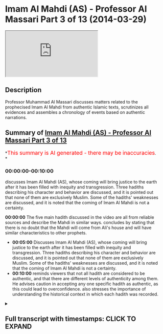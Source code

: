 # Imam Al Mahdi (AS) - Professor Al Massari Part 3 of 13 (2014-03-29)

<iframe loading='lazy' allow='autoplay' src='https://www.youtube.com/embed/cXoDEF5zBqY'></iframe>

## Description

Professor Muhammad Al Massari discusses matters related to the prophecised Imam Al Mahdi from authentic Islamic texts, scrutinizes all evidences and assembles a chronology of events based on authentic narrations.

## Summary of [Imam Al Mahdi (AS) - Professor Al Massari Part 3 of 13](https://www.youtube.com/watch?v=cXoDEF5zBqY)

\*<span style="color:red; font-size:125%">This summary is AI generated - there may be inaccuracies</span>. \*

### <a onclick="modifyYTiframeseektime('0')">00:00:00-00:10:00</a>

discusses Imam Al Mahdi (AS), whose coming will bring justice to the earth after it has been filled with inequity and transgression. Three hadiths describing his character and behavior are discussed, and it is pointed out that none of them are exclusively Muslim. Some of the hadiths' weaknesses are discussed, and it is noted that the coming of Imam Al Mahdi is not a certainty.

**<a onclick="modifyYTiframeseektime('0')">00:00:00</a>** The five main hadith discussed in the video are all from reliable sources and describe the Mahdi in similar ways.  concludes by stating that there is no doubt that the Mahdi will come from Ali's house and will have similar characteristics to other prophets.

*   **<a onclick="modifyYTiframeseektime('300')">00:05:00</a>** Discusses Imam Al Mahdi (AS), whose coming will bring justice to the earth after it has been filled with inequity and transgression. Three hadiths describing his character and behavior are discussed, and it is pointed out that none of them are exclusively Muslim. Some of the hadiths' weaknesses are discussed, and it is noted that the coming of Imam Al Mahdi is not a certainty.
*   **<a onclick="modifyYTiframeseektime('600')">00:10:00</a>** reminds viewers that not all hadith are considered to be authentic, and that there are different levels of authenticity among them. He advises caution in accepting any one specific hadith as authentic, as this could lead to overconfidence. also stresses the importance of understanding the historical context in which each hadith was recorded.

<details><summary><h2>Full transcript with timestamps: CLICK TO EXPAND</h2></summary>

<a onclick="modifyYTiframeseektime('0')">0:00:00</a> yeah and he took on him to protect the\ <a onclick="modifyYTiframeseektime('2')">0:00:02</a> dicker so he made sure that the\ <a onclick="modifyYTiframeseektime('4')">0:00:04</a> companions will tell the truth and\ <a onclick="modifyYTiframeseektime('6')">0:00:06</a> memorize properly where it is counts\ <a onclick="modifyYTiframeseektime('9')">0:00:09</a> he never ordered us to listen to their\ <a onclick="modifyYTiframeseektime('11')">0:00:11</a> point of view although their point of\ <a onclick="modifyYTiframeseektime('12')">0:00:12</a> view is that respect to at a point of\ <a onclick="modifyYTiframeseektime('13')">0:00:13</a> view like any other scholar or even more\ <a onclick="modifyYTiframeseektime('15')">0:00:15</a> than in elsewhere because they have\ <a onclick="modifyYTiframeseektime('17')">0:00:17</a> taken scholarship from the original\ <a onclick="modifyYTiframeseektime('19')">0:00:19</a> direct and pure source let me say you\ <a onclick="modifyYTiframeseektime('20')">0:00:20</a> know allah but still it's an opinion\ <a onclick="modifyYTiframeseektime('22')">0:00:22</a> opinion cannot out\ <a onclick="modifyYTiframeseektime('24')">0:00:24</a> outshine the reported\ <a onclick="modifyYTiframeseektime('27')">0:00:27</a> narratives from messenger of allah in no\ <a onclick="modifyYTiframeseektime('29')">0:00:29</a> way so we are not obliged\ <a onclick="modifyYTiframeseektime('32')">0:00:32</a> to take the opinion of venus road nor\ <a onclick="modifyYTiframeseektime('34')">0:00:34</a> his companions as a guideline what we\ <a onclick="modifyYTiframeseektime('36')">0:00:36</a> are glad to take is that what has come\ <a onclick="modifyYTiframeseektime('37')">0:00:37</a> from singular allah as long as we have\ <a onclick="modifyYTiframeseektime('39')">0:00:39</a> verified its reliability and\ <a onclick="modifyYTiframeseektime('41')">0:00:41</a> authenticity so the objection here is\ <a onclick="modifyYTiframeseektime('43')">0:00:43</a> not really a very strong objection and\ <a onclick="modifyYTiframeseektime('46')">0:00:46</a> we should not be\ <a onclick="modifyYTiframeseektime('47')">0:00:47</a> uh\ <a onclick="modifyYTiframeseektime('48')">0:00:48</a> causing us to regard this hadith as\ <a onclick="modifyYTiframeseektime('50')">0:00:50</a> questionable\ <a onclick="modifyYTiframeseektime('51')">0:00:51</a> the third hadith is from abu hurayrah\ <a onclick="modifyYTiframeseektime('61')">0:01:01</a> if there is only one day remaining in\ <a onclick="modifyYTiframeseektime('63')">0:01:03</a> the dunya this is obviously a\ <a onclick="modifyYTiframeseektime('64')">0:01:04</a> metaphorical form that it is going to\ <a onclick="modifyYTiframeseektime('67')">0:01:07</a> happen even if it's the last day it will\ <a onclick="modifyYTiframeseektime('69')">0:01:09</a> not be the last day of wesley but this\ <a onclick="modifyYTiframeseektime('70')">0:01:10</a> is a metaphorical if there will be only\ <a onclick="modifyYTiframeseektime('73')">0:01:13</a> one day allah will extend that day until\ <a onclick="modifyYTiframeseektime('75')">0:01:15</a> a man from my family will take the\ <a onclick="modifyYTiframeseektime('77')">0:01:17</a> rulership\ <a onclick="modifyYTiframeseektime('80')">0:01:20</a> whose name is corresponding or similar\ <a onclick="modifyYTiframeseektime('82')">0:01:22</a> or equal to mining everything about how\ <a onclick="modifyYTiframeseektime('84')">0:01:24</a> you interpret the word you want but what\ <a onclick="modifyYTiframeseektime('86')">0:01:26</a> it means stepping on top of the footstep\ <a onclick="modifyYTiframeseektime('89')">0:01:29</a> now does it mean it his name is muhammad\ <a onclick="modifyYTiframeseektime('91')">0:01:31</a> or ahmad this is the name of the prophet\ <a onclick="modifyYTiframeseektime('93')">0:01:33</a> or it may be the meaning of the name\ <a onclick="modifyYTiframeseektime('98')">0:01:38</a> someone could\ <a onclick="modifyYTiframeseektime('111')">0:01:51</a> so it could be in various things not\ <a onclick="modifyYTiframeseektime('113')">0:01:53</a> necessarily meaning it has to be exactly\ <a onclick="modifyYTiframeseektime('115')">0:01:55</a> muhammad muhammad\ <a onclick="modifyYTiframeseektime('116')">0:01:56</a> the fourth hadith\ <a onclick="modifyYTiframeseektime('124')">0:02:04</a> of\ <a onclick="modifyYTiframeseektime('125')">0:02:05</a> allah\ <a onclick="modifyYTiframeseektime('129')">0:02:09</a> if it has been only one day remaining\ <a onclick="modifyYTiframeseektime('131')">0:02:11</a> from that dunya in that day allah will\ <a onclick="modifyYTiframeseektime('134')">0:02:14</a> send a man from us ali is talking for us\ <a onclick="modifyYTiframeseektime('137')">0:02:17</a> meaning from the\ <a onclick="modifyYTiframeseektime('138')">0:02:18</a> it\ <a onclick="modifyYTiframeseektime('139')">0:02:19</a> who will fill it with justice\ <a onclick="modifyYTiframeseektime('141')">0:02:21</a> as it has been filled with injustice\ <a onclick="modifyYTiframeseektime('146')">0:02:26</a> so that's the hat the fourth heaven\ <a onclick="modifyYTiframeseektime('147')">0:02:27</a> fifth hadith\ <a onclick="modifyYTiframeseektime('149')">0:02:29</a> it is uh from ibrahim muhammad\ <a onclick="modifyYTiframeseektime('152')">0:02:32</a> from his father from ali\ <a onclick="modifyYTiframeseektime('154')">0:02:34</a> another hadith actually different than\ <a onclick="modifyYTiframeseektime('155')">0:02:35</a> the previous one\ <a onclick="modifyYTiframeseektime('160')">0:02:40</a> is from us the people of the\ <a onclick="modifyYTiframeseektime('162')">0:02:42</a> prophetic house\ <a onclick="modifyYTiframeseektime('164')">0:02:44</a> allah will perfect him in one night\ <a onclick="modifyYTiframeseektime('168')">0:02:48</a> this is the only one which is this\ <a onclick="modifyYTiframeseektime('170')">0:02:50</a> coming only through one channel and this\ <a onclick="modifyYTiframeseektime('172')">0:02:52</a> channel is only hasan meaning it's\ <a onclick="modifyYTiframeseektime('173')">0:02:53</a> acceptable it is not to deliver an\ <a onclick="modifyYTiframeseektime('175')">0:02:55</a> authenticity which is\ <a onclick="modifyYTiframeseektime('178')">0:02:58</a> fixed by the strict scholars like\ <a onclick="modifyYTiframeseektime('179')">0:02:59</a> bukhari and muslim\ <a onclick="modifyYTiframeseektime('181')">0:03:01</a> so we cannot claim it is authentic the\ <a onclick="modifyYTiframeseektime('183')">0:03:03</a> previous one are authentic they may have\ <a onclick="modifyYTiframeseektime('184')">0:03:04</a> come with one stat hassam but the other\ <a onclick="modifyYTiframeseektime('187')">0:03:07</a> hassan is not collaborating together\ <a onclick="modifyYTiframeseektime('188')">0:03:08</a> lifting it to the level of our industry\ <a onclick="modifyYTiframeseektime('190')">0:03:10</a> but this one has come with only that one\ <a onclick="modifyYTiframeseektime('192')">0:03:12</a> is not\ <a onclick="modifyYTiframeseektime('193')">0:03:13</a> and\ <a onclick="modifyYTiframeseektime('194')">0:03:14</a> this only channel which has this word\ <a onclick="modifyYTiframeseektime('196')">0:03:16</a> usually\ <a onclick="modifyYTiframeseektime('197')">0:03:17</a> allah perfect him in one night and maybe\ <a onclick="modifyYTiframeseektime('199')">0:03:19</a> it's not memorized probably maybe he\ <a onclick="modifyYTiframeseektime('201')">0:03:21</a> says allah will perfect things through\ <a onclick="modifyYTiframeseektime('203')">0:03:23</a> him in one night which makes sense when\ <a onclick="modifyYTiframeseektime('206')">0:03:26</a> we compare to the other hadith which\ <a onclick="modifyYTiframeseektime('208')">0:03:28</a> talk about that he will fill the earth\ <a onclick="modifyYTiframeseektime('210')">0:03:30</a> with justice and equity after it has\ <a onclick="modifyYTiframeseektime('212')">0:03:32</a> been filled with injustice in a\ <a onclick="modifyYTiframeseektime('213')">0:03:33</a> transgression\ <a onclick="modifyYTiframeseektime('214')">0:03:34</a> so we cannot rely really even in the\ <a onclick="modifyYTiframeseektime('216')">0:03:36</a> wording to be exacting there may be some\ <a onclick="modifyYTiframeseektime('218')">0:03:38</a> some proposition or some part of the\ <a onclick="modifyYTiframeseektime('221')">0:03:41</a> sentence missing there because as we\ <a onclick="modifyYTiframeseektime('223')">0:03:43</a> said the snad is not extremely bad but\ <a onclick="modifyYTiframeseektime('225')">0:03:45</a> it is not to the authenticity level we\ <a onclick="modifyYTiframeseektime('227')">0:03:47</a> are used to usually in the\ <a onclick="modifyYTiframeseektime('230')">0:03:50</a> in the habit so these are the really the\ <a onclick="modifyYTiframeseektime('232')">0:03:52</a> five main hadith you may notice easily\ <a onclick="modifyYTiframeseektime('234')">0:03:54</a> that none of them use the red money\ <a onclick="modifyYTiframeseektime('237')">0:03:57</a> so the people convention that the one\ <a onclick="modifyYTiframeseektime('239')">0:03:59</a> with these characteristics is the mahdi\ <a onclick="modifyYTiframeseektime('241')">0:04:01</a> is really\ <a onclick="modifyYTiframeseektime('243')">0:04:03</a> the head of the people and coming from\ <a onclick="modifyYTiframeseektime('245')">0:04:05</a> other sources and channels but it's not\ <a onclick="modifyYTiframeseektime('246')">0:04:06</a> coming there's no hadith away so let's\ <a onclick="modifyYTiframeseektime('249')">0:04:09</a> look at this and think about it number\ <a onclick="modifyYTiframeseektime('251')">0:04:11</a> one\ <a onclick="modifyYTiframeseektime('252')">0:04:12</a> and this will make us even more\ <a onclick="modifyYTiframeseektime('255')">0:04:15</a> convinced about that that there's no\ <a onclick="modifyYTiframeseektime('256')">0:04:16</a> wonder that the combines of abdullah mr\ <a onclick="modifyYTiframeseektime('258')">0:04:18</a> would say that al-mahdi says\ <a onclick="modifyYTiframeseektime('260')">0:04:20</a> does not deny that like this galaxy will\ <a onclick="modifyYTiframeseektime('263')">0:04:23</a> come later but the real madison\ <a onclick="modifyYTiframeseektime('265')">0:04:25</a> so these are his characteristics he's\ <a onclick="modifyYTiframeseektime('268')">0:04:28</a> been alibity in the material from my\ <a onclick="modifyYTiframeseektime('270')">0:04:30</a> house\ <a onclick="modifyYTiframeseektime('271')">0:04:31</a> that has come in four\ <a onclick="modifyYTiframeseektime('272')">0:04:32</a> authentic hadith and in a hadith which\ <a onclick="modifyYTiframeseektime('275')">0:04:35</a> is a fifth one which is hasan\ <a onclick="modifyYTiframeseektime('278')">0:04:38</a> and will come in the hadith of the black\ <a onclick="modifyYTiframeseektime('280')">0:04:40</a> banners which will come in a special\ <a onclick="modifyYTiframeseektime('282')">0:04:42</a> section because it has his own space and\ <a onclick="modifyYTiframeseektime('283')">0:04:43</a> islamic\ <a onclick="modifyYTiframeseektime('286')">0:04:46</a> and also in the hadith\ <a onclick="modifyYTiframeseektime('287')">0:04:47</a> it reminds us about the which will comes\ <a onclick="modifyYTiframeseektime('289')">0:04:49</a> later\ <a onclick="modifyYTiframeseektime('290')">0:04:50</a> so this seems to be that he is from\ <a onclick="modifyYTiframeseektime('292')">0:04:52</a> albeit seems to be if\ <a onclick="modifyYTiframeseektime('295')">0:04:55</a> the whole thing can be regarded\ <a onclick="modifyYTiframeseektime('296')">0:04:56</a> authentic that's the most authentic part\ <a onclick="modifyYTiframeseektime('298')">0:04:58</a> of it this attribute that is from the\ <a onclick="modifyYTiframeseektime('300')">0:05:00</a> house of the prophet is well established\ <a onclick="modifyYTiframeseektime('303')">0:05:03</a> i would say\ <a onclick="modifyYTiframeseektime('304')">0:05:04</a> i would feel confident be a doubt\ <a onclick="modifyYTiframeseektime('307')">0:05:07</a> the second one\ <a onclick="modifyYTiframeseektime('310')">0:05:10</a> he fills the earth with justice after it\ <a onclick="modifyYTiframeseektime('311')">0:05:11</a> has been filled with inequity and\ <a onclick="modifyYTiframeseektime('313')">0:05:13</a> transgression\ <a onclick="modifyYTiframeseektime('314')">0:05:14</a> this has come in three athletic hadith\ <a onclick="modifyYTiframeseektime('318')">0:05:18</a> and we if we are liberal in celebrating\ <a onclick="modifyYTiframeseektime('321')">0:05:21</a> allah perfectly in one night meaning\ <a onclick="modifyYTiframeseektime('323')">0:05:23</a> allah will perfect the conditions\ <a onclick="modifyYTiframeseektime('324')">0:05:24</a> through him in one night\ <a onclick="modifyYTiframeseektime('327')">0:05:27</a> yeah\ <a onclick="modifyYTiframeseektime('328')">0:05:28</a> which means\ <a onclick="modifyYTiframeseektime('329')">0:05:29</a> actually\ <a onclick="modifyYTiframeseektime('330')">0:05:30</a> instead of\ <a onclick="modifyYTiframeseektime('331')">0:05:31</a> allah believe in be with him with him\ <a onclick="modifyYTiframeseektime('335')">0:05:35</a> has been missing and now it's only two\ <a onclick="modifyYTiframeseektime('336')">0:05:36</a> letters\ <a onclick="modifyYTiframeseektime('338')">0:05:38</a> because we say that is not a business\ <a onclick="modifyYTiframeseektime('339')">0:05:39</a> now we can we can rely upon\ <a onclick="modifyYTiframeseektime('342')">0:05:42</a> then it fits in that meaning if allah\ <a onclick="modifyYTiframeseektime('344')">0:05:44</a> perfect everything through him meaning\ <a onclick="modifyYTiframeseektime('345')">0:05:45</a> the earth must be filled with justice\ <a onclick="modifyYTiframeseektime('347')">0:05:47</a> after it has been followed if we like\ <a onclick="modifyYTiframeseektime('349')">0:05:49</a> transformation so it fits in that\ <a onclick="modifyYTiframeseektime('350')">0:05:50</a> meaning and this is the better\ <a onclick="modifyYTiframeseektime('352')">0:05:52</a> approach in understanding this sentence\ <a onclick="modifyYTiframeseektime('354')">0:05:54</a> because some people say he maybe have\ <a onclick="modifyYTiframeseektime('356')">0:05:56</a> been living a life of the unworried and\ <a onclick="modifyYTiframeseektime('359')">0:05:59</a> the one who is not caring about the\ <a onclick="modifyYTiframeseektime('360')">0:06:00</a> nation and suddenly in one night he\ <a onclick="modifyYTiframeseektime('362')">0:06:02</a> awakes to his responsibility and become\ <a onclick="modifyYTiframeseektime('364')">0:06:04</a> this i'm not saying this is impossible\ <a onclick="modifyYTiframeseektime('366')">0:06:06</a> but does not look like this is a\ <a onclick="modifyYTiframeseektime('368')">0:06:08</a> characteristic which\ <a onclick="modifyYTiframeseektime('370')">0:06:10</a> really or he is a drunkard and suddenly\ <a onclick="modifyYTiframeseektime('371')">0:06:11</a> become a wise man or something i don't\ <a onclick="modifyYTiframeseektime('374')">0:06:14</a> think this is the i think it's a better\ <a onclick="modifyYTiframeseektime('375')">0:06:15</a> to say since that sentence has come with\ <a onclick="modifyYTiframeseektime('378')">0:06:18</a> not the top is not we wish for maybe a\ <a onclick="modifyYTiframeseektime('381')">0:06:21</a> the word with him has fallen\ <a onclick="modifyYTiframeseektime('383')">0:06:23</a> aside either\ <a onclick="modifyYTiframeseektime('385')">0:06:25</a> in the transcription of one of\ <a onclick="modifyYTiframeseektime('386')">0:06:26</a> generators mostly that one transcript\ <a onclick="modifyYTiframeseektime('389')">0:06:29</a> transported not only orally but also a\ <a onclick="modifyYTiframeseektime('391')">0:06:31</a> writing and control distinction to the\ <a onclick="modifyYTiframeseektime('392')">0:06:32</a> stupid orientalists who claim all that\ <a onclick="modifyYTiframeseektime('394')">0:06:34</a> scholarly people are sitting in a coffee\ <a onclick="modifyYTiframeseektime('396')">0:06:36</a> shop by chatting that's the way and it\ <a onclick="modifyYTiframeseektime('398')">0:06:38</a> has been narrated but this was our issue\ <a onclick="modifyYTiframeseektime('399')">0:06:39</a> today so plenty of that has been\ <a onclick="modifyYTiframeseektime('402')">0:06:42</a> narrated or most of it has been added\ <a onclick="modifyYTiframeseektime('404')">0:06:44</a> also in writing however i think you have\ <a onclick="modifyYTiframeseektime('406')">0:06:46</a> the pitfalls of omitting one word\ <a onclick="modifyYTiframeseektime('408')">0:06:48</a> jumping a line all these well-known\ <a onclick="modifyYTiframeseektime('410')">0:06:50</a> pitfalls of written transcription\ <a onclick="modifyYTiframeseektime('413')">0:06:53</a> so\ <a onclick="modifyYTiframeseektime('414')">0:06:54</a> this if we take that on board so we have\ <a onclick="modifyYTiframeseektime('417')">0:06:57</a> that also about in three uh\ <a onclick="modifyYTiframeseektime('420')">0:07:00</a> authentic hadith and one hassan hadid\ <a onclick="modifyYTiframeseektime('422')">0:07:02</a> that he will fill the earth injustice\ <a onclick="modifyYTiframeseektime('424')">0:07:04</a> with justice and so on these are\ <a onclick="modifyYTiframeseektime('425')">0:07:05</a> actually the two crucial things which\ <a onclick="modifyYTiframeseektime('427')">0:07:07</a> are reasonably well established\ <a onclick="modifyYTiframeseektime('430')">0:07:10</a> we have still\ <a onclick="modifyYTiframeseektime('431')">0:07:11</a> one uh other aspect which is\ <a onclick="modifyYTiframeseektime('433')">0:07:13</a> establishing two correct uh\ <a onclick="modifyYTiframeseektime('440')">0:07:20</a> many things\ <a onclick="modifyYTiframeseektime('441')">0:07:21</a> so don't bet on that his name is\ <a onclick="modifyYTiframeseektime('443')">0:07:23</a> muhammad or ahmed that would be a wrong\ <a onclick="modifyYTiframeseektime('445')">0:07:25</a> bet that's coming into hadith sir and\ <a onclick="modifyYTiframeseektime('448')">0:07:28</a> then the fourth one that he rules for uh\ <a onclick="modifyYTiframeseektime('450')">0:07:30</a> seven or eight or nine years let's say\ <a onclick="modifyYTiframeseektime('452')">0:07:32</a> around seven\ <a onclick="modifyYTiframeseektime('453')">0:07:33</a> and about the length of that has come in\ <a onclick="modifyYTiframeseektime('456')">0:07:36</a> only one hadith\ <a onclick="modifyYTiframeseektime('457')">0:07:37</a> which is not essential actually how long\ <a onclick="modifyYTiframeseektime('459')">0:07:39</a> he rules but\ <a onclick="modifyYTiframeseektime('461')">0:07:41</a> it is not an extended tied time you\ <a onclick="modifyYTiframeseektime('463')">0:07:43</a> expect\ <a onclick="modifyYTiframeseektime('464')">0:07:44</a> after all that injustice to he would say\ <a onclick="modifyYTiframeseektime('467')">0:07:47</a> like the hadith\ <a onclick="modifyYTiframeseektime('468')">0:07:48</a> he will rule for 40 years which gives\ <a onclick="modifyYTiframeseektime('470')">0:07:50</a> you more pleasure of having such a\ <a onclick="modifyYTiframeseektime('472')">0:07:52</a> relationship but this one will be\ <a onclick="modifyYTiframeseektime('473')">0:07:53</a> followed most likely with another ruler\ <a onclick="modifyYTiframeseektime('475')">0:07:55</a> who is no less in equity and who will\ <a onclick="modifyYTiframeseektime('478')">0:07:58</a> all be belong at the khabari so that's\ <a onclick="modifyYTiframeseektime('480')">0:08:00</a> just the beginning the first one to\ <a onclick="modifyYTiframeseektime('482')">0:08:02</a> establish\ <a onclick="modifyYTiframeseektime('483')">0:08:03</a> the just and equitable government after\ <a onclick="modifyYTiframeseektime('484')">0:08:04</a> a long time of transitional inequity\ <a onclick="modifyYTiframeseektime('488')">0:08:08</a> and then another aspect which is bodily\ <a onclick="modifyYTiframeseektime('490')">0:08:10</a> description i don't think this is very\ <a onclick="modifyYTiframeseektime('491')">0:08:11</a> important but it has come in one hadith\ <a onclick="modifyYTiframeseektime('494')">0:08:14</a> which is ajith\ <a onclick="modifyYTiframeseektime('495')">0:08:15</a> with a broad forehead and standing nose\ <a onclick="modifyYTiframeseektime('499')">0:08:19</a> and this is just a physical description\ <a onclick="modifyYTiframeseektime('501')">0:08:21</a> which is\ <a onclick="modifyYTiframeseektime('502')">0:08:22</a> when he comes if he's it's true that the\ <a onclick="modifyYTiframeseektime('504')">0:08:24</a> mahdi is coming and all of that is not\ <a onclick="modifyYTiframeseektime('506')">0:08:26</a> just\ <a onclick="modifyYTiframeseektime('507')">0:08:27</a> some narrators have\ <a onclick="modifyYTiframeseektime('509')">0:08:29</a> have followed some of their fantasy or\ <a onclick="modifyYTiframeseektime('511')">0:08:31</a> wishful thinkings which cannot be\ <a onclick="modifyYTiframeseektime('513')">0:08:33</a> actually excluded absolutely certified\ <a onclick="modifyYTiframeseektime('515')">0:08:35</a> despite we have various hadith because\ <a onclick="modifyYTiframeseektime('517')">0:08:37</a> all of them do not correspond to each\ <a onclick="modifyYTiframeseektime('519')">0:08:39</a> other in in a unique way\ <a onclick="modifyYTiframeseektime('521')">0:08:41</a> so that we cannot really say they are\ <a onclick="modifyYTiframeseektime('523')">0:08:43</a> multilateral and then we have this\ <a onclick="modifyYTiframeseektime('525')">0:08:45</a> these this fact with with attitude also\ <a onclick="modifyYTiframeseektime('528')">0:08:48</a> the fact that the all the hadith\ <a onclick="modifyYTiframeseektime('530')">0:08:50</a> stressed that he would be a just ruler\ <a onclick="modifyYTiframeseektime('532')">0:08:52</a> could be a reflection to the injustice\ <a onclick="modifyYTiframeseektime('534')">0:08:54</a> and suffering the people who are\ <a onclick="modifyYTiframeseektime('535')">0:08:55</a> suffering\ <a onclick="modifyYTiframeseektime('537')">0:08:57</a> when the\ <a onclick="modifyYTiframeseektime('538')">0:08:58</a> rashida has been transformed into an\ <a onclick="modifyYTiframeseektime('540')">0:09:00</a> oppressive regime\ <a onclick="modifyYTiframeseektime('542')">0:09:02</a> so a response to that could be\ <a onclick="modifyYTiframeseektime('544')">0:09:04</a> it could be of this type\ <a onclick="modifyYTiframeseektime('546')">0:09:06</a> wishing for someone who is a just ruler\ <a onclick="modifyYTiframeseektime('548')">0:09:08</a> like in bani israel the messianic\ <a onclick="modifyYTiframeseektime('550')">0:09:10</a> stories and so on and mushrooms\ <a onclick="modifyYTiframeseektime('552')">0:09:12</a> or three types of messiah and all\ <a onclick="modifyYTiframeseektime('554')">0:09:14</a> messiahs have been rejected except one\ <a onclick="modifyYTiframeseektime('556')">0:09:16</a> which will tend to be the antichrist so\ <a onclick="modifyYTiframeseektime('558')">0:09:18</a> all this could happen and cannot be\ <a onclick="modifyYTiframeseektime('560')">0:09:20</a> excluded although in islamic tradition\ <a onclick="modifyYTiframeseektime('562')">0:09:22</a> and narratives we have much more\ <a onclick="modifyYTiframeseektime('563')">0:09:23</a> safeguards and racial narratives but\ <a onclick="modifyYTiframeseektime('565')">0:09:25</a> still\ <a onclick="modifyYTiframeseektime('567')">0:09:27</a> we have to be cautious\ <a onclick="modifyYTiframeseektime('569')">0:09:29</a> so we have\ <a onclick="modifyYTiframeseektime('570')">0:09:30</a> uh also an anode very important for for\ <a onclick="modifyYTiframeseektime('573')">0:09:33</a> the listener is that\ <a onclick="modifyYTiframeseektime('575')">0:09:35</a> these hadiths you say they are authentic\ <a onclick="modifyYTiframeseektime('576')">0:09:36</a> they are not every they have not come\ <a onclick="modifyYTiframeseektime('579')">0:09:39</a> with an authentic chain like the level\ <a onclick="modifyYTiframeseektime('580')">0:09:40</a> of buhari and muslim\ <a onclick="modifyYTiframeseektime('582')">0:09:42</a> they have come with isn't hasan another\ <a onclick="modifyYTiframeseektime('584')">0:09:44</a> independent established hassan and the\ <a onclick="modifyYTiframeseektime('586')">0:09:46</a> third and so on which\ <a onclick="modifyYTiframeseektime('587')">0:09:47</a> every hadith\ <a onclick="modifyYTiframeseektime('590')">0:09:50</a> for people like bukhari who insist at\ <a onclick="modifyYTiframeseektime('592')">0:09:52</a> least to have one is not which is sahih\ <a onclick="modifyYTiframeseektime('595')">0:09:55</a> they don't fit in his condition the same\ <a onclick="modifyYTiframeseektime('597')">0:09:57</a> with muslims so none of them isn't\ <a onclick="modifyYTiframeseektime('599')">0:09:59</a> muslim which should give us a little bit\ <a onclick="modifyYTiframeseektime('601')">0:10:01</a> of discomfort and a feeling of i'm not\ <a onclick="modifyYTiframeseektime('604')">0:10:04</a> claiming that all authentic\ <a onclick="modifyYTiframeseektime('607')">0:10:07</a> there are some authentic\ <a onclick="modifyYTiframeseektime('609')">0:10:09</a> but we know all for a fact that some of\ <a onclick="modifyYTiframeseektime('611')">0:10:11</a> the hadith muslim do not reach the same\ <a onclick="modifyYTiframeseektime('613')">0:10:13</a> level of authenticity like the other one\ <a onclick="modifyYTiframeseektime('615')">0:10:15</a> in nassari that is\ <a onclick="modifyYTiframeseektime('618')">0:10:18</a> we know that nobody's claiming that but\ <a onclick="modifyYTiframeseektime('620')">0:10:20</a> still that is such a topic which is hot\ <a onclick="modifyYTiframeseektime('623')">0:10:23</a> obviously topic at the time of the\ <a onclick="modifyYTiframeseektime('624')">0:10:24</a> writing of the major books that muharram\ <a onclick="modifyYTiframeseektime('627')">0:10:27</a> usually did not find anything up to\ <a onclick="modifyYTiframeseektime('628')">0:10:28</a> their standard give you a bad feeling\ <a onclick="modifyYTiframeseektime('630')">0:10:30</a> about the whole whole issue of mahdi\ <a onclick="modifyYTiframeseektime('634')">0:10:34</a> without necessary meaning it is invalid\ <a onclick="modifyYTiframeseektime('636')">0:10:36</a> or is fabricated but gives still\ <a onclick="modifyYTiframeseektime('639')">0:10:39</a> a signal of being cautious and being\ <a onclick="modifyYTiframeseektime('642')">0:10:42</a> more worried than otherwise\ <a onclick="modifyYTiframeseektime('645')">0:10:45</a> not so for the messiah the jed the\ <a onclick="modifyYTiframeseektime('647')">0:10:47</a> antichrist not so for the camera visa\ <a onclick="modifyYTiframeseektime('650')">0:10:50</a> not so for the final signs of the our\ <a onclick="modifyYTiframeseektime('652')">0:10:52</a> behavior big ten last signs\ <a onclick="modifyYTiframeseektime('655')">0:10:55</a> that is\ <a onclick="modifyYTiframeseektime('657')">0:10:57</a> all of it well established beyond this\ <a onclick="modifyYTiframeseektime('659')">0:10:59</a> one there's a i'm not saying i just try\ <a onclick="modifyYTiframeseektime('662')">0:11:02</a> to remind everyone don't be carried away\ <a onclick="modifyYTiframeseektime('665')">0:11:05</a> with some people or not use all of the\ <a onclick="modifyYTiframeseektime('666')">0:11:06</a> update of the muslim if you don't\ <a onclick="modifyYTiframeseektime('668')">0:11:08</a> believe in sri lanka don't really carry\ <a onclick="modifyYTiframeseektime('670')">0:11:10</a> the way of that many many people in\ <a onclick="modifyYTiframeseektime('672')">0:11:12</a> islamic history have doubted the issue\ <a onclick="modifyYTiframeseektime('674')">0:11:14</a> of mahdi and menu have many have\ <a onclick="modifyYTiframeseektime('676')">0:11:16</a> regarded as akida so we have this and\ <a onclick="modifyYTiframeseektime('678')">0:11:18</a> this and i don't think anyone of any of\ <a onclick="modifyYTiframeseektime('681')">0:11:21</a> the parties declare the other one to be\ <a onclick="modifyYTiframeseektime('683')">0:11:23</a> accountable because of that so we should\ <a onclick="modifyYTiframeseektime('685')">0:11:25</a> be cautious in that and not go overboard\ <a onclick="modifyYTiframeseektime('704')">0:11:44</a> you

</details>
